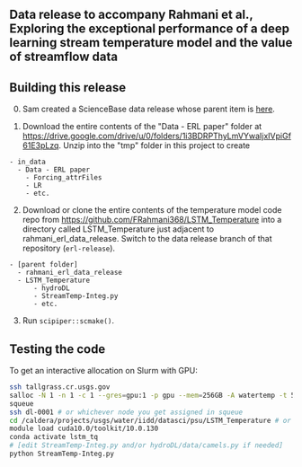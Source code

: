 ## Data release to accompany Rahmani et al., Exploring the exceptional performance of a deep learning stream temperature model and the value of streamflow data


## Building this release

0. Sam created a ScienceBase data release whose parent item is [here](https://www.sciencebase.gov/catalog/item/5f908bae82ce720ee2d0fef2).

1. Download the entire contents of the "Data - ERL paper" folder at https://drive.google.com/drive/u/0/folders/1i3BDRPThyLmVYwaIjxIVpiGf61E3pLzq. Unzip into the "tmp" folder in this project to create
```
- in_data
  - Data - ERL paper
    - Forcing_attrFiles
    - LR
    - etc.
```

2. Download or clone the entire contents of the temperature model code repo from https://github.com/FRahmani368/LSTM_Temperature into a directory called LSTM_Temperature just adjacent to rahmani_erl_data_release. Switch to the data release branch of that repository (`erl-release`).
```
- [parent folder]
  - rahmani_erl_data_release
  - LSTM_Temperature
      - hydroDL
      - StreamTemp-Integ.py
      - etc.
```

3. Run `scipiper::scmake()`.

## Testing the code

To get an interactive allocation on Slurm with GPU:

```sh
ssh tallgrass.cr.usgs.gov
salloc -N 1 -n 1 -c 1 --gres=gpu:1 -p gpu --mem=256GB -A watertemp -t 5:00:00
squeue
ssh dl-0001 # or whichever node you get assigned in squeue
cd /caldera/projects/usgs/water/iidd/datasci/psu/LSTM_Temperature # or wherever you put a copy of the code
module load cuda10.0/toolkit/10.0.130
conda activate lstm_tq
# [edit StreamTemp-Integ.py and/or hydroDL/data/camels.py if needed]
python StreamTemp-Integ.py
```
